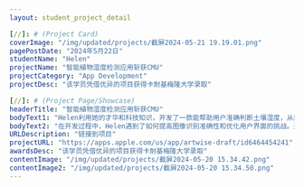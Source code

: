 ```yaml
---
layout: student_project_detail

[//]: # (Project Card)
coverImage: "/img/updated/projects/截屏2024-05-21 19.19.01.png"
pagePostDate: "2024年5月22日"
studentName: "Helen"
projectName: "智能植物湿度检测应用斩获CMU"
projectCategory: "App Development"
projectDesc: "该学员凭借优异的项目获得卡耐基梅隆大学录取"

[//]: # (Project Page/Showcase)
headerTitle: "智能植物湿度检测应用斩获CMU"
bodyText1: "Helen利用她的才华和科技知识，开发了一款能帮助用户准确判断土壤湿度，从而优化浇水的智能应用。这一应用解决了过度浇水或土壤干燥导致植物死亡的常见问题，尤其适用于农业领域的大规模土地管理。"
bodyText2: "在开发过程中，Helen遇到了如何提高图像识别准确性和优化用户界面的挑战。通过不断试验和调整机器学习模型，她成功提升了应用的性能，并设计出直观易用的应用界面，使得操作更加人性化。"
URLDescription: "链接到项目"
projectURL: "https://apps.apple.com/us/app/artwise-draft/id6464454241"
awardsDesc: "该学员凭借优异的项目获得卡耐基梅隆大学录取"
contentImage: "/img/updated/projects/截屏2024-05-20 15.34.42.png"
contentImage2: "/img/updated/projects/截屏2024-05-20 15.34.50.png"
---
```

